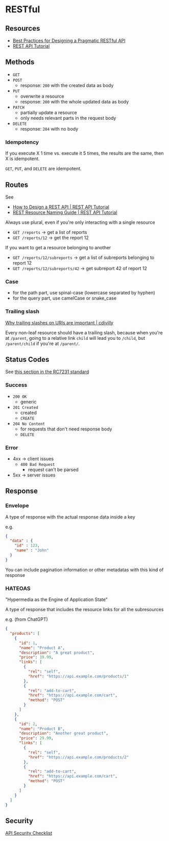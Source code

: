 # RESTful

## Resources

- [Best Practices for Designing a Pragmatic RESTful API](https://www.vinaysahni.com/best-practices-for-a-pragmatic-restful-api)
- [REST API Tutorial](https://restfulapi.net/)

## Methods

- `GET`
- `POST`
	- response: `200` with the created data as body
- `PUT`
	- overwrite a resource
	- response: `200` with the whole updated data as body
- `PATCH`
	- partially update a resource
	- only needs relevant parts in the request body
- `DELETE`
	- response: `204` with no body

### Idempotency

If you execute X 1 time vs. execute it 5 times, the results are the same, then X is idempotent.

`GET`, `PUT`, and `DELETE` are idempotent.

## Routes

See 

- [How to Design a REST API | REST API Tutorial](https://restfulapi.net/rest-api-design-tutorial-with-example/)
- [REST Resource Naming Guide | REST API Tutorial](https://restfulapi.net/resource-naming)

Always use plural, even if you're only interacting with a single resource

- `GET /reports` -> get a list of reports
- `GET /reports/12` -> get the report 12

If you want to get a resource belonging to another

- `GET /reports/12/subreports` -> get a list of subreports belonging to report 12
- `GET /reports/12/subreports/42` -> get subreport 42 of report 12

### Case

- for the path part, use spinal-case (lowercase separated by hyphen)
- for the query part, use camelCase or snake_case

### Trailing slash

[Why trailing slashes on URIs are important | cdivilly](https://cdivilly.wordpress.com/2014/03/11/why-trailing-slashes-on-uris-are-important/)

Every non-leaf resource should have a trailing slash, because when you're at `/parent`, going to a relative link `child` will lead you to `/child`, but `/parent/child` if you're at `/parent/`.

## Status Codes

See [this section in the RC7231 standard](https://www.rfc-editor.org/rfc/rfc7231#section-6)

### Success

- `200 OK`
	- generic
- `201 Created`
	- created
	- `CREATE`
- `204 No Content` 
	- for requests that don't need response body
	- `DELETE`

### Error

- 4xx -> client issues
	- `400 Bad Request`
		- request can't be parsed
- 5xx -> server issues

## Response

### Envelope

A type of response with the actual response data inside a key 

e.g.

```json
{
  "data" : {
    "id" : 123,
    "name" : "John"
  }
}
```

You can include pagination information or other metadatas with this kind of response

### HATEOAS

"Hypermedia as the Engine of Application State"

A type of response that includes the resource links for all the subresources

e.g. (from ChatGPT)

```json
{
  "products": [
    {
      "id": 1,
      "name": "Product A",
      "description": "A great product",
      "price": 19.99,
      "links": [
        {
          "rel": "self",
          "href": "https://api.example.com/products/1"
        },
        {
          "rel": "add-to-cart",
          "href": "https://api.example.com/cart",
          "method": "POST"
        }
      ]
    },
    {
      "id": 2,
      "name": "Product B",
      "description": "Another great product",
      "price": 29.99,
      "links": [
        {
          "rel": "self",
          "href": "https://api.example.com/products/2"
        },
        {
          "rel": "add-to-cart",
          "href": "https://api.example.com/cart",
          "method": "POST"
        }
      ]
    }
  ]
}
```

## Security

[API Security Checklist](https://github.com/shieldfy/API-Security-Checklist)

